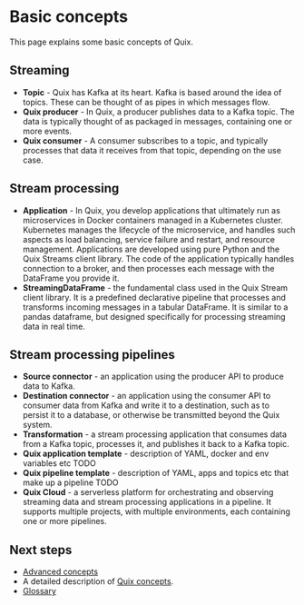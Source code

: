 # Basic concepts

This page explains some basic concepts of Quix.

## Streaming

* **Topic** - Quix has Kafka at its heart. Kafka is based around the idea of topics. These can be thought of as pipes in which messages flow.
* **Quix producer** - In Quix, a producer publishes data to a Kafka topic. The data is typically thought of as packaged in messages, containing one or more events. 
* **Quix consumer** - A consumer subscribes to a topic, and typically processes that data it receives from that topic, depending on the use case.

## Stream processing

* **Application** - In Quix, you develop applications that ultimately run as microservices in Docker containers managed in a Kubernetes cluster. Kubernetes manages the lifecycle of the microservice, and handles such aspects as load balancing, service failure and restart, and resource management. Applications are developed using pure Python and the Quix Streams client library. The code of the application typically handles connection to a broker, and then processes each message with the DataFrame you provide it.
* **StreamingDataFrame** - the fundamental class used in the Quix Stream client library. It is a predefined declarative pipeline that processes and transforms incoming messages in a tabular DataFrame. It is similar to a pandas dataframe, but designed specifically for processing streaming data in real time.

## Stream processing pipelines

* **Source connector** - an application using the producer API to produce data to Kafka.
* **Destination connector** - an application using the consumer API to consumer data from Kafka and write it to a destination, such as to persist it to a database, or otherwise be transmitted beyond the Quix system.
* **Transformation** - a stream processing application that consumes data from a Kafka topic, processes it, and publishes it back to a Kafka topic.
* **Quix application template** - description of YAML, docker and env variables etc TODO
* **Quix pipeline template** - description of YAML, apps and topics etc that make up a pipeline TODO
* **Quix Cloud** - a serverless platform for orchestrating and observing streaming data and stream processing applications in a pipeline. It supports multiple projects, with multiple environments, each containing one or more pipelines.

## Next steps

* [Advanced concepts](TODO)
* A detailed description of [Quix concepts](../kb/what-is-quix.md).
* [Glossary](../kb/glossary.md)
